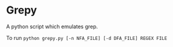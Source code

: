 # Grepy
A python script which emulates grep.

To run `python grepy.py [-n NFA_FILE] [-d DFA_FILE] REGEX FILE`
